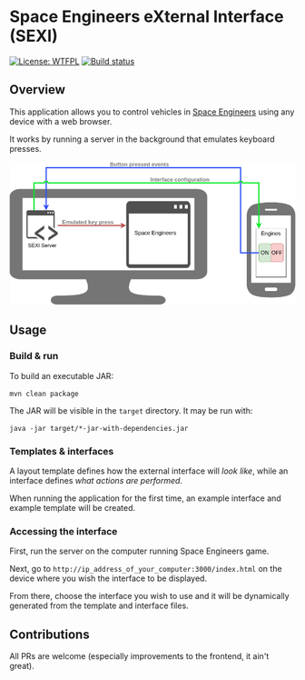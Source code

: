 # Space Engineers eXternal Interface (SEXI)

[![License: WTFPL](https://img.shields.io/badge/License-WTFPL-red.svg)](http://www.wtfpl.net/txt/copying/)
[![Build status](https://travis-ci.org/Jezorko/space-engineers-external-interface.svg?branch=master)](https://travis-ci.org/Jezorko/space-engineers-external-interface)

## Overview

This application allows you to control vehicles in [Space Engineers](https://www.spaceengineersgame.com/) using any
device with a web browser.

It works by running a server in the background that emulates keyboard presses.

![Infrastructure diagram](infrastructure-diagram.png "Infrastructure of the application")

## Usage

### Build & run

To build an executable JAR:

```shell
mvn clean package
```

The JAR will be visible in the `target` directory. It may be run with:

```shell
java -jar target/*-jar-with-dependencies.jar
```

### Templates & interfaces

A layout template defines how the external interface will _look like_, while an interface defines _what actions are
performed_.

When running the application for the first time, an example interface and example template will be created.

### Accessing the interface

First, run the server on the computer running Space Engineers game.

Next, go to `http://ip_address_of_your_computer:3000/index.html` on the device where you wish the interface to be displayed.

From there, choose the interface you wish to use and it will be dynamically generated from the template and interface files.

## Contributions

All PRs are welcome (especially improvements to the frontend, it ain't great).